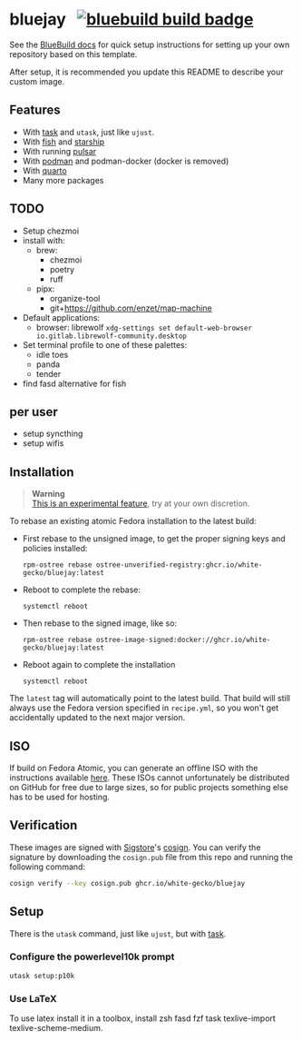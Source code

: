 # bluejay &nbsp; [![bluebuild build badge](https://github.com/white-gecko/bluejay/actions/workflows/build.yml/badge.svg)](https://github.com/white-gecko/bluejay/actions/workflows/build.yml)

See the [BlueBuild docs](https://blue-build.org/how-to/setup/) for quick setup instructions for setting up your own repository based on this template.

After setup, it is recommended you update this README to describe your custom image.

## Features

- With [task](https://taskfile.dev/) and `utask`, just like `ujust`.
- With [fish](https://fishshell.com/) and [starship](https://starship.rs/)
- With running [pulsar](https://pulsar-edit.dev/)
- With [podman](https://podman.io/) and podman-docker (docker is removed)
- With [quarto](https://quarto.org/)
- Many more packages

## TODO

- Setup chezmoi
- install with:
  - brew:
    - chezmoi
    - poetry
    - ruff
  - pipx:
    - organize-tool
    - git+https://github.com/enzet/map-machine
- Default applications:
  - browser: librewolf `xdg-settings set default-web-browser io.gitlab.librewolf-community.desktop`
- Set terminal profile to one of these palettes:
  - idle toes
  - panda
  - tender
- find fasd alternative for fish


## per user
- setup syncthing
- setup wifis

## Installation

> **Warning**  
> [This is an experimental feature](https://www.fedoraproject.org/wiki/Changes/OstreeNativeContainerStable), try at your own discretion.

To rebase an existing atomic Fedora installation to the latest build:

- First rebase to the unsigned image, to get the proper signing keys and policies installed:
  ```
  rpm-ostree rebase ostree-unverified-registry:ghcr.io/white-gecko/bluejay:latest
  ```
- Reboot to complete the rebase:
  ```
  systemctl reboot
  ```
- Then rebase to the signed image, like so:
  ```
  rpm-ostree rebase ostree-image-signed:docker://ghcr.io/white-gecko/bluejay:latest
  ```
- Reboot again to complete the installation
  ```
  systemctl reboot
  ```

The `latest` tag will automatically point to the latest build. That build will still always use the Fedora version specified in `recipe.yml`, so you won't get accidentally updated to the next major version.

## ISO

If build on Fedora Atomic, you can generate an offline ISO with the instructions available [here](https://blue-build.org/learn/universal-blue/#fresh-install-from-an-iso). These ISOs cannot unfortunately be distributed on GitHub for free due to large sizes, so for public projects something else has to be used for hosting.

## Verification

These images are signed with [Sigstore](https://www.sigstore.dev/)'s [cosign](https://github.com/sigstore/cosign). You can verify the signature by downloading the `cosign.pub` file from this repo and running the following command:

```bash
cosign verify --key cosign.pub ghcr.io/white-gecko/bluejay
```

## Setup

There is the `utask` command, just like `ujust`, but with [task](https://taskfile.dev/).

### Configure the powerlevel10k prompt

```
utask setup:p10k
```

### Use LaTeX

To use latex install it in a toolbox, install zsh fasd fzf task texlive-import texlive-scheme-medium.

